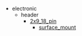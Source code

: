 * electronic
  * header
    * [2x9_18_pin](electronic/header/2x9_18_pin)
      * [surface_mount](electronic/header/2x9_18_pin/surface_mount)
